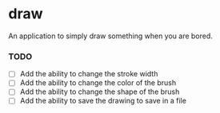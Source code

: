 # draw
An application to simply draw something when you are bored.

### TODO
- [ ] Add the ability to change the stroke width
- [ ] Add the ability to change the color of the brush
- [ ] Add the ability to change the shape of the brush
- [ ] Add the ability to save the drawing to save in a file

